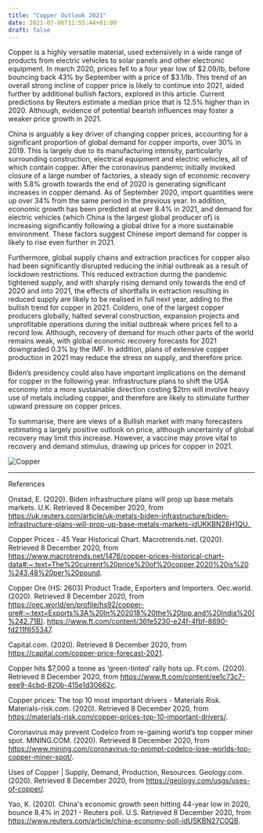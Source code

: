```yaml
---
title: "Copper Outlook 2021"
date: 2021-07-06T11:55:44+01:00
draft: false
---
```


Copper is a highly versatile material, used extensively in a wide range of products from electric vehicles to solar panels and other electronic equipment. In march 2020, prices fell to a four year low of $2.09/lb, before bouncing back 43% by September with a price of $3.1/lb. This trend of an overall strong incline of copper price is likely to continue into 2021, aided further by additional bullish factors, explored in this article. Current predictions by Reuters estimate a median price that is 12.5% higher than in 2020. Although, evidence of potential bearish influences may foster a weaker price growth in 2021. 

China is arguably a key driver of changing copper prices, accounting for a significant proportion of global demand for copper imports, over 30% in 2019. This is largely due to its manufacturing intensity, particularly surrounding construction, electrical equipment and electric vehicles, all of which contain copper. After the coronavirus pandemic initially invoked closure of a large number of factories, a steady sign of economic recovery with 5.8% growth towards the end of 2020 is generating significant increases in copper demand. As of September 2020, import quantities were up over 34% from the same period in the previous year. In addition, economic growth has been predicted at over 8.4% in 2021, and demand for electric vehicles (which China is the largest global producer of) is increasing significantly following a global drive for a more sustainable environment. These factors suggest Chinese import demand for copper is likely to rise even further in 2021. 

Furthermore, global supply chains and extraction practices for copper also had been significantly disrupted reducing the initial outbreak as a result of lockdown restrictions. This reduced extraction during the pandemic tightened supply, and with sharply rising demand only towards the end of 2020 and into 2021, the effects of shortfalls in extraction resulting in reduced supply are likely to be realised in full next year, adding to the bullish trend for copper in 2021. Coldero, one of the largest copper producers globally, halted several construction, expansion projects and unprofitable operations during the initial outbreak where prices fell to a record low. Although, recovery of demand for much other parts of the world remains weak, with global economic recovery forecasts for 2021 downgraded 0.3% by the IMF. In addition, plans of extensive copper production in 2021 may reduce the stress on supply, and therefore price. 

Biden’s presidency could also have important implications on the demand for copper in the following year. Infrastructure plans to shift the USA economy into a more sustainable direction costing $2trn will involve heavy use of metals including copper, and therefore are likely to stimulate further upward pressure on copper prices. 

To summarise, there are views of a Bullish market with many forecasters estimating a largely positive outlook on price, although uncertainty of global recovery may limit this increase. However, a vaccine may prove vital to recovery and demand stimulus, drawing up prices for copper in 2021.

![Copper](/Copper.jpg)

---
References 

Onstad, E. (2020). Biden infrastructure plans will prop up base metals markets. U.K. Retrieved 8 December 2020, from https://uk.reuters.com/article/uk-metals-biden-infrastructure/biden-infrastructure-plans-will-prop-up-base-metals-markets-idUKKBN28H1QU. 

Copper Prices - 45 Year Historical Chart. Macrotrends.net. (2020). Retrieved 8 December 2020, from https://www.macrotrends.net/1476/copper-prices-historical-chart-data#:~:text=The%20current%20price%20of%20copper,2020%20is%20%243.48%20per%20pound.


Copper Ore (HS: 2603) Product Trade, Exporters and Importers. Oec.world. (2020). Retrieved 8 December 2020, from https://oec.world/en/profile/hs92/copper-ore#:~:text=Exports%3A%20In%202018%20the%20top,and%20India%20(%242.71B). https://www.ft.com/content/36fe5230-e24f-4fbf-8690-fd211f655347.

Capital.com. (2020). Retrieved 8 December 2020, from https://capital.com/copper-price-forecast-2021.

Copper hits $7,000 a tonne as ‘green-tinted’ rally hots up. Ft.com. (2020). Retrieved 8 December 2020, from https://www.ft.com/content/ee1c73c7-eee9-4cbd-820b-415e1d30662c.

Copper prices: The top 10 most important drivers - Materials Risk. Materials-risk.com. (2020). Retrieved 8 December 2020, from https://materials-risk.com/copper-prices-top-10-important-drivers/.

Coronavirus may prevent Codelco from re-gaining world’s top copper miner spot. MINING.COM. (2020). Retrieved 8 December 2020, from https://www.mining.com/coronavirus-to-prompt-codelco-lose-worlds-top-copper-miner-spot/.

Uses of Copper | Supply, Demand, Production, Resources. Geology.com. (2020). Retrieved 8 December 2020, from https://geology.com/usgs/uses-of-copper/.

Yao, K. (2020). China's economic growth seen hitting 44-year low in 2020, bounce 8.4% in 2021 - Reuters poll. U.S. Retrieved 8 December 2020, from https://www.reuters.com/article/china-economy-poll-idUSKBN27C0QB.
